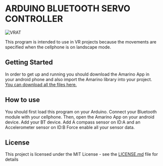 # ARDUINO BLUETOOTH SERVO CONTROLLER

![VRAT](https://raw.githubusercontent.com/emiliano-carrillo/Arduino-VR-bluetooth-orientation-controler/master/VRATmainPhoto.png)

This program is intended to use in VR projects because the movements are specified when the cellphone is on landscape mode.

## Getting Started

In order to get up and running you should download the Amarino App in your android phone and also import the Amarino library into your project. 
[You can download all the files here.](http://www.amarino-toolkit.net/index.php/download.html)

## How to use

You should first load this program on your Arduino.
Connect your Bluetooth module with your cellphone.
Then, open the Amarino App on your android device. Add your BT device.
Add A compass sensor on ID:A and an Accelerometer sensor on ID:B
Force enable all your sensor data.

## License

This project is licensed under the MIT License - see the [LICENSE.md](LICENSE.md) file for details
